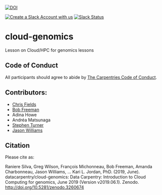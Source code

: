 [![DOI](https://zenodo.org/badge/DOI/10.5281/zenodo.3260674.svg)](https://doi.org/10.5281/zenodo.3260674)

[![Create a Slack Account with us](https://img.shields.io/badge/Create_Slack_Account-The_Carpentries-071159.svg)](https://swc-slack-invite.herokuapp.com/) 
[![Slack Status](https://img.shields.io/badge/Slack_Channel-dc--genomics--cloud-E01563.svg)](https://swcarpentry.slack.com/messages/C9WDV4C9W) 

# cloud-genomics

Lesson on Cloud/HPC for genomics lessons

## Code of Conduct

All participants should agree to abide by [The Carpentries Code of Conduct](https://docs.carpentries.org/topic_folders/policies/index_coc.html).

## Contributors:
- [Chris Fields](http://www.bioperl.org/wiki/User:Cjfields)
- [Bob Freeman](http://scholar.harvard.edu/bobfreeman)
- Adina Howe
- Andréa Matsunaga
- [Stephen Turner](https://twitter.com/genetics_blog)
- [Jason Williams](https://twitter.com/JasonWilliamsNY)


## Citation

Please cite as:

Raniere Silva, Greg Wilson, François Michonneau, Bob Freeman, Amanda Charbonneau, Jason Williams, … Kari L. Jordan, PhD. (2019, June). datacarpentry/cloud-genomics: Data Carpentry: Introduction to Cloud Computing for genomics, June 2019 (Version v2019.06.1). Zenodo. http://doi.org/10.5281/zenodo.3260674




